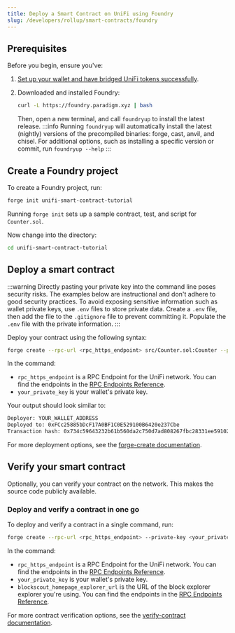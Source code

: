 ```yaml
---
title: Deploy a Smart Contract on UniFi using Foundry
slug: /developers/rollup/smart-contracts/foundry
---
```


## Prerequisites

Before you begin, ensure you've:

1. [Set up your wallet and have bridged UniFi tokens successfully](../../../unifi-rollup-move-funds.md).
2. Downloaded and installed Foundry:

   ```bash
   curl -L https://foundry.paradigm.xyz | bash
   ```

   Then, open a new terminal, and call `foundryup` to install the latest release.
   :::info
   Running `foundryup` will automatically install the latest (nightly) versions of the precompiled binaries: forge, cast, anvil, and chisel. For additional options, such as installing a specific version or commit, run `foundryup --help`
   :::

## Create a Foundry project

To create a Foundry project, run:

```bash
forge init unifi-smart-contract-tutorial
```

Running `forge init` sets up a sample contract, test, and script for `Counter.sol`.

Now change into the directory:

```bash
cd unifi-smart-contract-tutorial
```

## Deploy a smart contract

:::warning
Directly pasting your private key into the command line poses security risks. The examples below are instructional and don't adhere to good security practices. To avoid exposing sensitive information such as wallet private keys, use `.env` files to store private data. Create a `.env` file, then add the file to the `.gitignore` file to prevent committing it. Populate the `.env` file with the private information.
:::

Deploy your contract using the following syntax:

```bash
forge create --rpc-url <rpc_https_endpoint> src/Counter.sol:Counter --private-key <your_private_key>
```

In the command:

- `rpc_https_endpoint` is a RPC Endpoint for the UniFi network. You can find the endpoints in the [RPC Endpoints Reference](../../reference/rpc-endpoints.md).
- `your_private_key` is your wallet's private key.

Your output should look similar to:

```bash
Deployer: YOUR_WALLET_ADDRESS
Deployed to: 0xFCc25885bDcF17A0BF1C0E529100B6420e237Cbe
Transaction hash: 0x734c59643232b61b560da2c750d7ad808267fbc28331ee59102e431ec9559097
```

For more deployment options, see the [forge-create documentation](https://book.getfoundry.sh/reference/forge/forge-create).

## Verify your smart contract

Optionally, you can verify your contract on the network. This makes the source code publicly available.

### Deploy and verify a contract in one go

To deploy and verify a contract in a single command, run:

```bash
forge create --rpc-url <rpc_https_endpoint> --private-key <your_private_key> src/Counter.sol:Counter --verify --verifier blockscout --verifier-url <blockscout_homepage_explorer_url>/api
```

In the command:

- `rpc_https_endpoint` is a RPC Endpoint for the UniFi network. You can find the endpoints in the [RPC Endpoints Reference](../../reference/rpc-endpoints.md).
- `your_private_key` is your wallet's private key.
- `blockscout_homepage_explorer_url` is the URL of the block explorer explorer you're using. You can find the endpoints in the [RPC Endpoints Reference](../../reference/rpc-endpoints.md).

For more contract verification options, see the [verify-contract documentation](https://book.getfoundry.sh/reference/forge/forge-verify-contract).
